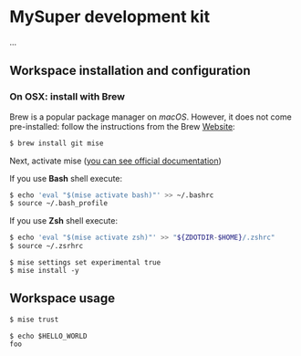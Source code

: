 # MySuper development kit

...

## Workspace installation and configuration

### On OSX: install with Brew

Brew is a popular package manager on *macOS*.
However, it does not come pre-installed: follow the instructions from the Brew [Website](https://brew.sh/index_fr):

```sh
$ brew install git mise
```

Next, activate mise ([you can see official documentation](https://mise.jdx.dev/getting-started.html))

If you use **Bash** shell execute:

```sh
$ echo 'eval "$(mise activate bash)"' >> ~/.bashrc
$ source ~/.bash_profile
```

If you use **Zsh** shell execute:

```sh
$ echo 'eval "$(mise activate zsh)"' >> "${ZDOTDIR-$HOME}/.zshrc"
$ source ~/.zsrhrc
```

```
$ mise settings set experimental true
$ mise install -y
```

## Workspace usage

```sh
$ mise trust
```

```
$ echo $HELLO_WORLD
foo
```
